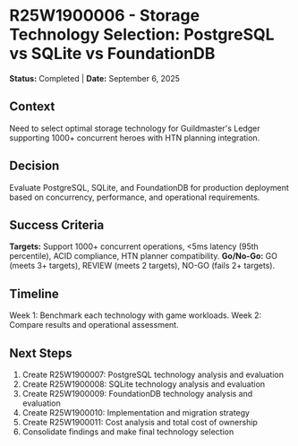 # **R25W1900006 - Storage Technology Selection: PostgreSQL vs SQLite vs FoundationDB**

**Status:** Completed | **Date:** September 6, 2025

## **Context**

Need to select optimal storage technology for Guildmaster's Ledger supporting 1000+ concurrent heroes with HTN planning integration.

## **Decision**

Evaluate PostgreSQL, SQLite, and FoundationDB for production deployment based on concurrency, performance, and operational requirements.

## **Success Criteria**

**Targets:** Support 1000+ concurrent operations, <5ms latency (95th percentile), ACID compliance, HTN planner compatibility. **Go/No-Go:** GO (meets 3+ targets), REVIEW (meets 2 targets), NO-GO (fails 2+ targets).

## **Timeline**

Week 1: Benchmark each technology with game workloads. Week 2: Compare results and operational assessment.

## **Next Steps**

1. Create R25W1900007: PostgreSQL technology analysis and evaluation
2. Create R25W1900008: SQLite technology analysis and evaluation
3. Create R25W1900009: FoundationDB technology analysis and evaluation
4. Create R25W1900010: Implementation and migration strategy
5. Create R25W1900011: Cost analysis and total cost of ownership
6. Consolidate findings and make final technology selection
